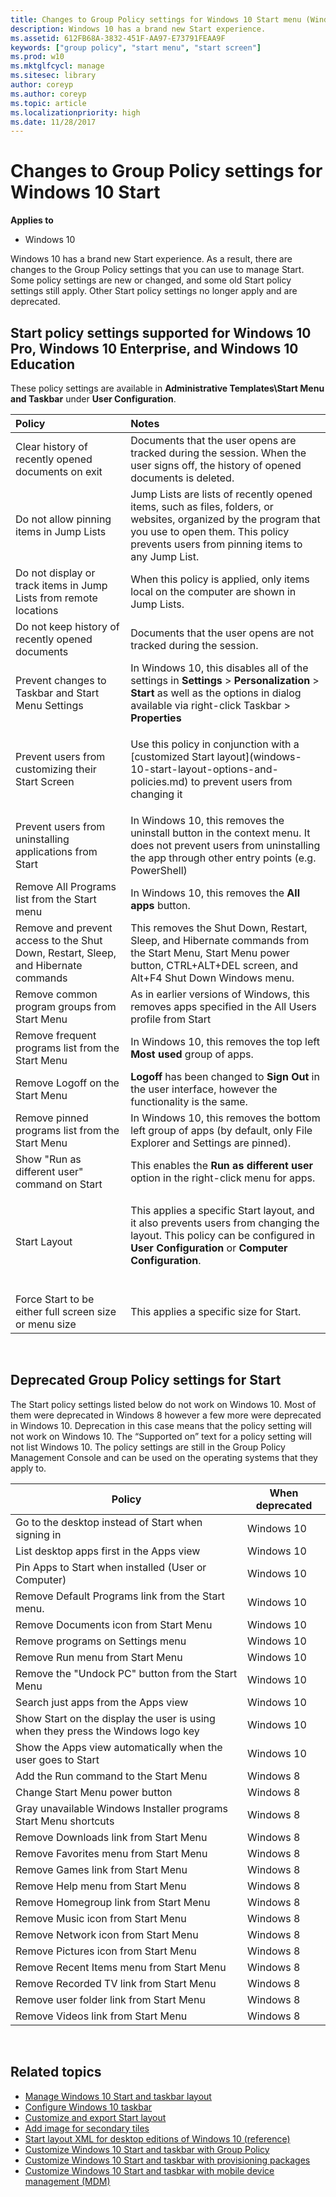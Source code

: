 ```yaml
---
title: Changes to Group Policy settings for Windows 10 Start menu (Windows 10)
description: Windows 10 has a brand new Start experience.
ms.assetid: 612FB68A-3832-451F-AA97-E73791FEAA9F
keywords: ["group policy", "start menu", "start screen"]
ms.prod: w10
ms.mktglfcycl: manage
ms.sitesec: library
author: coreyp
ms.author: coreyp
ms.topic: article
ms.localizationpriority: high
ms.date: 11/28/2017
---
```


# Changes to Group Policy settings for Windows 10 Start


**Applies to**

-   Windows 10

Windows 10 has a brand new Start experience. As a result, there are changes to the Group Policy settings that you can use to manage Start. Some policy settings are new or changed, and some old Start policy settings still apply. Other Start policy settings no longer apply and are deprecated.

## Start policy settings supported for Windows 10 Pro, Windows 10 Enterprise, and Windows 10 Education


These policy settings are available in **Administrative Templates\\Start Menu and Taskbar** under **User Configuration**.

<table>

<thead>
<tr class="header">
<th align="left">Policy</th>
<th align="left">Notes</th>
</tr>
</thead>
<tbody>
<tr class="odd">
<td align="left">Clear history of recently opened documents on exit</td>
<td align="left">Documents that the user opens are tracked during the session. When the user signs off, the history of opened documents is deleted.</td>
</tr>
<tr class="even">
<td align="left">Do not allow pinning items in Jump Lists</td>
<td align="left">Jump Lists are lists of recently opened items, such as files, folders, or websites, organized by the program that you use to open them. This policy prevents users from pinning items to any Jump List.</td>
</tr>
<tr class="odd">
<td align="left">Do not display or track items in Jump Lists from remote locations</td>
<td align="left">When this policy is applied, only items local on the computer are shown in Jump Lists.</td>
</tr>
<tr class="even">
<td align="left">Do not keep history of recently opened documents</td>
<td align="left">Documents that the user opens are not tracked during the session.</td>
</tr>
<tr class="odd">
<td align="left">Prevent changes to Taskbar and Start Menu Settings</td>
<td align="left">In Windows 10, this disables all of the settings in <strong>Settings</strong> &gt; <strong>Personalization</strong> &gt; <strong>Start</strong> as well as the options in dialog available via right-click Taskbar &gt; <strong>Properties</strong></td>
</tr>
<tr class="even">
<td align="left">Prevent users from customizing their Start Screen</td>
<td align="left"><p>Use this policy in conjunction with a [customized Start layout](windows-10-start-layout-options-and-policies.md) to prevent users from changing it</p></td>
</tr>
<tr class="odd">
<td align="left">Prevent users from uninstalling applications from Start</td>
<td align="left">In Windows 10, this removes the uninstall button in the context menu. It does not prevent users from uninstalling the app through other entry points (e.g. PowerShell)</td>
</tr>
<tr class="even">
<td align="left">Remove All Programs list from the Start menu</td>
<td align="left">In Windows 10, this removes the <strong>All apps</strong> button.</td>
</tr>
<tr class="odd">
<td align="left">Remove and prevent access to the Shut Down, Restart, Sleep, and Hibernate commands</td>
<td align="left">This removes the Shut Down, Restart, Sleep, and Hibernate commands from the Start Menu, Start Menu power button, CTRL+ALT+DEL screen, and Alt+F4 Shut Down Windows menu.</td>
</tr>
<tr class="even">
<td align="left">Remove common program groups from Start Menu</td>
<td align="left">As in earlier versions of Windows, this removes apps specified in the All Users profile from Start</td>
</tr>
<tr class="odd">
<td align="left">Remove frequent programs list from the Start Menu</td>
<td align="left">In Windows 10, this removes the top left <strong>Most used</strong> group of apps.</td>
</tr>
<tr class="even">
<td align="left">Remove Logoff on the Start Menu</td>
<td align="left"><strong>Logoff</strong> has been changed to <strong>Sign Out</strong> in the user interface, however the functionality is the same.</td>
</tr>
<tr class="odd">
<td align="left">Remove pinned programs list from the Start Menu</td>
<td align="left">In Windows 10, this removes the bottom left group of apps (by default, only File Explorer and Settings are pinned).</td>
</tr>
<tr class="even">
<td align="left">Show &quot;Run as different user&quot; command on Start</td>
<td align="left">This enables the <strong>Run as different user</strong> option in the right-click menu for apps.</td>
</tr>
<tr class="odd">
<td align="left">Start Layout</td>
<td align="left"><p>This applies a specific Start layout, and it also prevents users from changing the layout. This policy can be configured in <strong>User Configuration</strong> or <strong>Computer Configuration</strong>.</p>
<div>
 
</div></td>
</tr>
<tr class="even">
<td align="left">Force Start to be either full screen size or menu size</td>
<td align="left">This applies a specific size for Start.</td>
</tr>
</tbody>
</table>

 

## <a href="" id="deprecated-group-policy-settings-for-start-"></a>Deprecated Group Policy settings for Start


The Start policy settings listed below do not work on Windows 10. Most of them were deprecated in Windows 8 however a few more were deprecated in Windows 10. Deprecation in this case means that the policy setting will not work on Windows 10. The “Supported on” text for a policy setting will not list Windows 10. The policy settings are still in the Group Policy Management Console and can be used on the operating systems that they apply to.

| Policy                                                                           | When deprecated |
|----------------------------------------------------------------------------------|-----------------|
| Go to the desktop instead of Start when signing in                               | Windows 10      |
| List desktop apps first in the Apps view                                         | Windows 10      |
| Pin Apps to Start when installed (User or Computer)                              | Windows 10      |
| Remove Default Programs link from the Start menu.                                | Windows 10      |
| Remove Documents icon from Start Menu                                            | Windows 10      |
| Remove programs on Settings menu                                                 | Windows 10      |
| Remove Run menu from Start Menu                                                  | Windows 10      |
| Remove the "Undock PC" button from the Start Menu                                | Windows 10      |
| Search just apps from the Apps view                                              | Windows 10      |
| Show Start on the display the user is using when they press the Windows logo key | Windows 10      |
| Show the Apps view automatically when the user goes to Start                     | Windows 10      |
| Add the Run command to the Start Menu                                            | Windows 8       |
| Change Start Menu power button                                                   | Windows 8       |
| Gray unavailable Windows Installer programs Start Menu shortcuts                 | Windows 8       |
| Remove Downloads link from Start Menu                                            | Windows 8       |
| Remove Favorites menu from Start Menu                                            | Windows 8       |
| Remove Games link from Start Menu                                                | Windows 8       |
| Remove Help menu from Start Menu                                                 | Windows 8       |
| Remove Homegroup link from Start Menu                                            | Windows 8       |
| Remove Music icon from Start Menu                                                | Windows 8       |
| Remove Network icon from Start Menu                                              | Windows 8       |
| Remove Pictures icon from Start Menu                                             | Windows 8       |
| Remove Recent Items menu from Start Menu                                         | Windows 8       |
| Remove Recorded TV link from Start Menu                                          | Windows 8       |
| Remove user folder link from Start Menu                                          | Windows 8       |
| Remove Videos link from Start Menu                                               | Windows 8       |

 

## Related topics

- [Manage Windows 10 Start and taskbar layout](windows-10-start-layout-options-and-policies.md)
- [Configure Windows 10 taskbar](configure-windows-10-taskbar.md)
- [Customize and export Start layout](customize-and-export-start-layout.md)
- [Add image for secondary tiles](start-secondary-tiles.md)
- [Start layout XML for desktop editions of Windows 10 (reference)](start-layout-xml-desktop.md)
- [Customize Windows 10 Start and taskbar with Group Policy](customize-windows-10-start-screens-by-using-group-policy.md)
- [Customize Windows 10 Start and taskbar with provisioning packages](customize-windows-10-start-screens-by-using-provisioning-packages-and-icd.md)
- [Customize Windows 10 Start and tasbkar with mobile device management (MDM)](customize-windows-10-start-screens-by-using-mobile-device-management.md)





